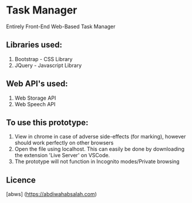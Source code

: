 # Task Manager

Entirely Front-End Web-Based Task Manager

## Libraries used:
1. Bootstrap - CSS Library
2. JQuery - Javascript Library

## Web API's used:
1. Web Storage API
2. Web Speech API

## To use this prototype:
1. View in chrome in case of adverse side-effects (for marking), however should work perfectly on other browsers
2. Open the file using localhost. This can easily be done by downloading the extension 'Live Server' on VSCode.
3. The prototype will not function in Incognito modes/Private browsing


## Licence
[abws] (https://abdiwahabsalah.com)
